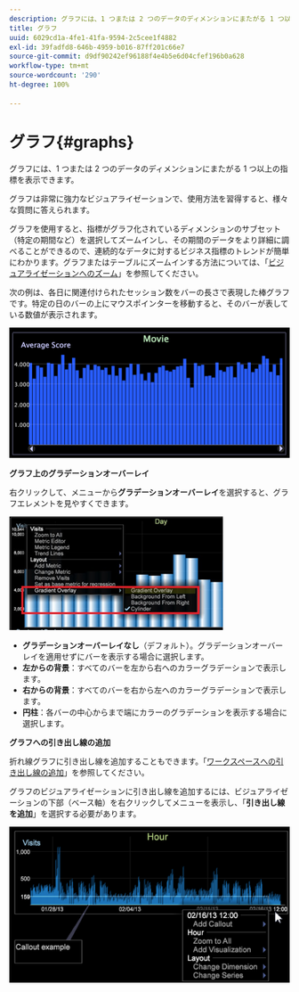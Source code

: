```yaml
---
description: グラフには、1 つまたは 2 つのデータのディメンションにまたがる 1 つ以上の指標を表示できます。
title: グラフ
uuid: 6029cd1a-4fe1-41fa-9594-2c5cee1f4882
exl-id: 39fadfd8-646b-4959-b016-87ff201c66e7
source-git-commit: d9df90242ef96188f4e4b5e6d04cfef196b0a628
workflow-type: tm+mt
source-wordcount: '290'
ht-degree: 100%

---
```


# グラフ{#graphs}

グラフには、1 つまたは 2 つのデータのディメンションにまたがる 1 つ以上の指標を表示できます。

グラフは非常に強力なビジュアライゼーションで、使用方法を習得すると、様々な質問に答えられます。

グラフを使用すると、指標がグラフ化されているディメンションのサブセット（特定の期間など）を選択してズームインし、その期間のデータをより詳細に調べることができるので、連続的なデータに対するビジネス指標のトレンドが簡単にわかります。グラフまたはテーブルにズームインする方法については、「[ビジュアライゼーションへのズーム](../../../../home/c-get-started/c-vis/c-zoom-vis.md#concept-7e33670bb5344f78a316f1a84cc20530)」を参照してください。

次の例は、各日に関連付けられたセッション数をバーの長さで表現した棒グラフです。特定の日のバーの上にマウスポインターを移動すると、そのバーが表している数値が表示されます。

![](assets/vis_Graph.png)

**グラフ上のグラデーションオーバーレイ**

右クリックして、メニューから&#x200B;**グラデーションオーバーレイ**&#x200B;を選択すると、グラフエレメントを見やすくできます。

![](assets/6_51_gradient_graph.png)

* **グラデーションオーバーレイなし**（デフォルト）。グラデーションオーバーレイを適用せずにバーを表示する場合に選択します。
* **左からの背景**：すべてのバーを左から右へのカラーグラデーションで表示します。
* **右からの背景**：すべてのバーを右から左へのカラーグラデーションで表示します。
* **円柱**：各バーの中心からまで端にカラーのグラデーションを表示する場合に選択します。

**グラフへの引き出し線の追加**

折れ線グラフに引き出し線を追加することもできます。「[ワークスペースへの引き出し線の追加](../../../../home/c-get-started/c-vis/c-call-wkspc.md#concept-212b09e763044d938987b4a9c658adc0)」を参照してください。

グラフのビジュアライゼーションに引き出し線を追加するには、ビジュアライゼーションの下部（ベース軸）を右クリックしてメニューを表示し、「**引き出し線を追加**」を選択する必要があります。

![](assets/visualization_callout_linegraph.png)
